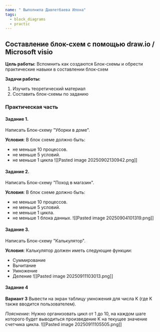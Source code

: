 ```yaml
---
name: " Выполнила Давлетбаева Илона"
tags:
  - block_diagrams
  - practic
---
```

## Составление блок-схем с помощью draw.io / Microsoft visio

**Цель работы:** Вспомнить как создаются Блок-схемы и обрести практические навыки в составлении блок-схем

**Задачи работы:**
1. Изучить теоретический материал
2. Составить блок-схемы по заданию
### Практическая часть

#### Задание 1.

Написать Блок-схему "Уборки в доме".

**Условия**: В блок схеме должно быть: 
- не меньше 10 процессов.
- не меньше 5 условий.
- не меньше 1 цикла
![[Pasted image 20250902130942.png]]
#### Задание 2.

Написать Блок-схему "Поход в магазин".

**Условия**: В блок схеме должно быть: 
- не меньше 10 процессов.
- не меньше 5 условий.
- не меньше 1 цикла.
- не меньше 1 блока данных.
![[Pasted image 20250904101319.png]]
#### Задание 3.

Написать Блок-схему "Калькулятор".

**Условия**: Калькулятор должен иметь следующие функции:
- Суммирование
- Вычитание
- Умножение
- Деление
![[Pasted image 20250911103013.png]]
#### Задание 4

**Вариант 3**
Вывести на экран таблицу умножения для числа K (где K также вводится пользователем).

*Пояснение*: Нужно организовать цикл от 1 до 10, на каждом шаге которого будет выводиться произведение K на текущее значение счетчика цикла.
 ![[Pasted image 20250911105505.png]]